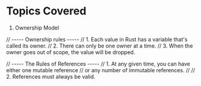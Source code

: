 # Topics Covered

1. Ownership Model

// ----- Ownership rules -----
// 1. Each value in Rust has a variable that's called its owner.
// 2. There can only be one owner at a time.
// 3. When the owner goes out of scope, the value will be dropped.

// ----- The Rules of References -----
// 1. At any given time, you can have either one mutable reference
// or any number of immutable references.
// 
// 2. References must always be valid.